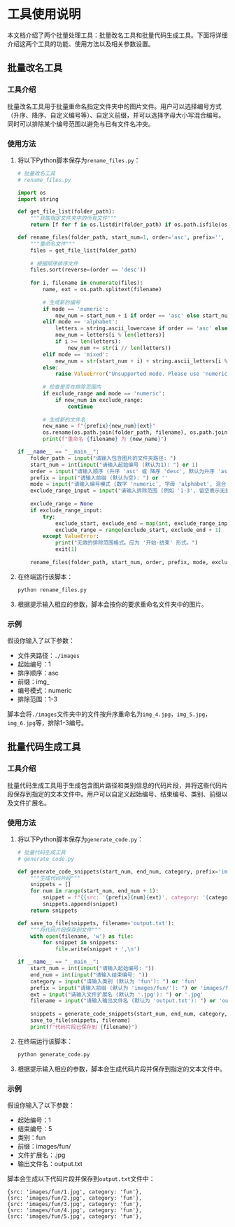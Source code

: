# 工具使用说明

本文档介绍了两个批量处理工具：批量改名工具和批量代码生成工具。下面将详细介绍这两个工具的功能、使用方法以及相关参数设置。

## 批量改名工具

### 工具介绍

批量改名工具用于批量重命名指定文件夹中的图片文件。用户可以选择编号方式（升序、降序、自定义编号等）、自定义前缀，并可以选择字母大小写混合编号。同时可以排除某个编号范围以避免与已有文件名冲突。

### 使用方法

1. 将以下Python脚本保存为`rename_files.py`：

    ```python
    # 批量改名工具
    # rename_files.py

    import os
    import string

    def get_file_list(folder_path):
        """获取指定文件夹中的所有文件"""
        return [f for f in os.listdir(folder_path) if os.path.isfile(os.path.join(folder_path, f))]

    def rename_files(folder_path, start_num=1, order='asc', prefix='', mode='numeric', exclude_range=None):
        """重命名文件"""
        files = get_file_list(folder_path)
        
        # 根据顺序排序文件
        files.sort(reverse=(order == 'desc'))
        
        for i, filename in enumerate(files):
            name, ext = os.path.splitext(filename)
            
            # 生成新的编号
            if mode == 'numeric':
                new_num = start_num + i if order == 'asc' else start_num - i
            elif mode == 'alphabet':
                letters = string.ascii_lowercase if order == 'asc' else string.ascii_lowercase[::-1]
                new_num = letters[i % len(letters)]
                if i >= len(letters):
                    new_num += str(i // len(letters))
            elif mode == 'mixed':
                new_num = str(start_num + i) + string.ascii_letters[i % len(string.ascii_letters)]
            else:
                raise ValueError("Unsupported mode. Please use 'numeric', 'alphabet' or 'mixed'.")
            
            # 检查是否在排除范围内
            if exclude_range and mode == 'numeric':
                if new_num in exclude_range:
                    continue
            
            # 生成新的文件名
            new_name = f"{prefix}{new_num}{ext}"
            os.rename(os.path.join(folder_path, filename), os.path.join(folder_path, new_name))
            print(f"重命名 {filename} 为 {new_name}")

    if __name__ == "__main__":
        folder_path = input("请输入包含图片的文件夹路径: ")
        start_num = int(input("请输入起始编号 (默认为1): ") or 1)
        order = input("请输入顺序 (升序 'asc' 或 降序 'desc', 默认为升序 'asc'): ") or 'asc'
        prefix = input("请输入前缀 (默认为空): ") or ''
        mode = input("请输入编号模式 (数字 'numeric', 字母 'alphabet', 混合 'mixed'; 默认为数字 'numeric'): ") or 'numeric'
        exclude_range_input = input("请输入排除范围 (例如 '1-3', 留空表示无排除范围): ")
        
        exclude_range = None
        if exclude_range_input:
            try:
                exclude_start, exclude_end = map(int, exclude_range_input.split('-'))
                exclude_range = range(exclude_start, exclude_end + 1)
            except ValueError:
                print("无效的排除范围格式。应为 '开始-结束' 形式。")
                exit(1)
        
        rename_files(folder_path, start_num, order, prefix, mode, exclude_range)
    ```

2. 在终端运行该脚本：

    ```bash
    python rename_files.py
    ```

3. 根据提示输入相应的参数，脚本会按你的要求重命名文件夹中的图片。

### 示例

假设你输入了以下参数：
- 文件夹路径：`./images`
- 起始编号：1
- 排序顺序：asc
- 前缀：img_
- 编号模式：numeric
- 排除范围：1-3

脚本会将`./images`文件夹中的文件按升序重命名为`img_4.jpg`，`img_5.jpg`，`img_6.jpg`等，排除1-3编号。

## 批量代码生成工具

### 工具介绍

批量代码生成工具用于生成包含图片路径和类别信息的代码片段，并将这些代码片段保存到指定的文本文件中。用户可以自定义起始编号、结束编号、类别、前缀以及文件扩展名。

### 使用方法

1. 将以下Python脚本保存为`generate_code.py`：

    ```python
    # 批量代码生成工具
    # generate_code.py

    def generate_code_snippets(start_num, end_num, category, prefix='images/fun/', ext='.jpg'):
        """生成代码片段"""
        snippets = []
        for num in range(start_num, end_num + 1):
            snippet = f"{{src: '{prefix}{num}{ext}', category: '{category}'}}"
            snippets.append(snippet)
        return snippets

    def save_to_file(snippets, filename='output.txt'):
        """将代码片段保存到文件"""
        with open(filename, 'w') as file:
            for snippet in snippets:
                file.write(snippet + ',\n')

    if __name__ == "__main__":
        start_num = int(input("请输入起始编号: "))
        end_num = int(input("请输入结束编号: "))
        category = input("请输入类别 (默认为 'fun'): ") or 'fun'
        prefix = input("请输入前缀 (默认为 'images/fun/'): ") or 'images/fun/'
        ext = input("请输入文件扩展名 (默认为 '.jpg'): ") or '.jpg'
        filename = input("请输入输出文件名 (默认为 'output.txt'): ") or 'output.txt'
        
        snippets = generate_code_snippets(start_num, end_num, category, prefix, ext)
        save_to_file(snippets, filename)
        print(f"代码片段已保存到 {filename}")
    ```

2. 在终端运行该脚本：

    ```bash
    python generate_code.py
    ```

3. 根据提示输入相应的参数，脚本会生成代码片段并保存到指定的文本文件中。

### 示例

假设你输入了以下参数：
- 起始编号：1
- 结束编号：5
- 类别：fun
- 前缀：images/fun/
- 文件扩展名：.jpg
- 输出文件名：output.txt

脚本会生成以下代码片段并保存到`output.txt`文件中：

```plaintext
{src: 'images/fun/1.jpg', category: 'fun'},
{src: 'images/fun/2.jpg', category: 'fun'},
{src: 'images/fun/3.jpg', category: 'fun'},
{src: 'images/fun/4.jpg', category: 'fun'},
{src: 'images/fun/5.jpg', category: 'fun'},
```